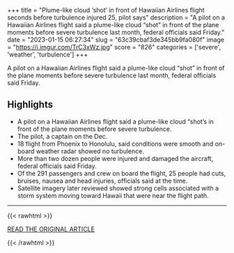 +++
title = "Plume-like cloud ‘shot’ in front of Hawaiian Airlines flight seconds before turbulence injured 25, pilot says"
description = "A pilot on a Hawaiian Airlines flight said a plume-like cloud “shot” in front of the plane moments before severe turbulence last month, federal officials said Friday."
date = "2023-01-15 06:27:34"
slug = "63c39cbaf3de345bb9fa080f"
image = "https://i.imgur.com/TrC3xWz.jpg"
score = "826"
categories = ['severe', 'weather', 'turbulence']
+++

A pilot on a Hawaiian Airlines flight said a plume-like cloud “shot” in front of the plane moments before severe turbulence last month, federal officials said Friday.

## Highlights

- A pilot on a Hawaiian Airlines flight said a plume-like cloud “shot’s in front of the plane moments before severe turbulence.
- The pilot, a captain on the Dec.
- 18 flight from Phoenix to Honolulu, said conditions were smooth and on-board weather radar showed no turbulence.
- More than two dozen people were injured and damaged the aircraft, federal officials said Friday.
- Of the 291 passengers and crew on board the flight, 25 people had cuts, bruises, nausea and head injuries, officials said at the time.
- Satellite imagery later reviewed showed strong cells associated with a storm system moving toward Hawaii that were near the flight path.

---

{{< rawhtml >}}
  <p class="article-category">
    <a target="_blank" href="https://www.nbcnews.com/news/rcna65800">READ THE ORIGINAL ARTICLE</a>
  </p>
{{< /rawhtml >}}
